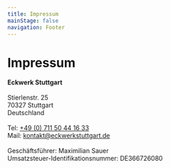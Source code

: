 ```yaml
---
title: Impressum
mainStage: false
navigation: Footer
---
```


# Impressum

**Eckwerk Stuttgart**
\
\
Stierlenstr. 25
\
70327 Stuttgart
\
Deutschland
\
\
Tel: [+49 (0) 711 50 44 16 33](tel:+4971150441633)
\
Mail: [kontakt@eckwerkstuttgart.de](mailto:kontakt@eckwerkstuttgart.de)
\
\
Geschäftsführer: Maximilian Sauer
\
Umsatzsteuer-Identifikationsnummer: DE366726080

